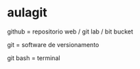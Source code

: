 # aulagit

github = repositorio web  / git lab /  bit bucket

git = software de versionamento

git bash = terminal
